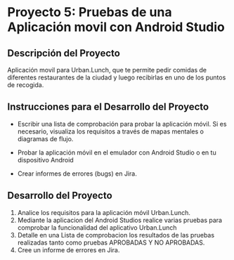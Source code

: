 # Proyecto 5: Pruebas de una Aplicación movil con Android Studio

## Descripción del Proyecto

Aplicación movil para Urban.Lunch, que te permite pedir comidas de diferentes restaurantes de la ciudad y luego recibirlas en uno de los puntos de recogida. 

## Instrucciones para el Desarrollo del Proyecto

- Escribir una lista de comprobación para probar la aplicación móvil. Si es necesario, visualiza los requisitos a través de mapas mentales o diagramas de flujo.

- Probar la aplicación móvil en el emulador con Android Studio o en tu dispositivo Android
- Crear informes de errores (bugs) en Jira. 

## Desarrollo del Proyecto

1. Analice los requisitos para la aplicación móvil Urban.Lunch.
2. Mediante la aplicacion del Android Studios realice varias pruebas para comprobar la funcionalidad del aplicativo Urban.Lunch
3. Detalle en una Lista de comprobacion los resultados de las pruebas realizadas tanto como pruebas APROBADAS Y NO APROBADAS.
4. Cree un informe de errores en Jira.




